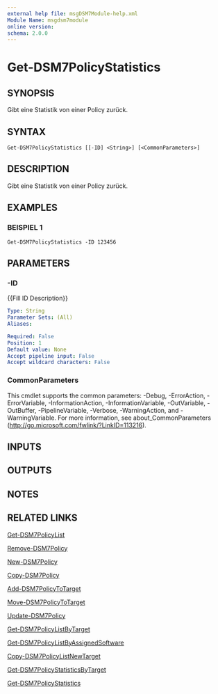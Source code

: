 ```yaml
---
external help file: msgDSM7Module-help.xml
Module Name: msgdsm7module
online version:
schema: 2.0.0
---
```


# Get-DSM7PolicyStatistics

## SYNOPSIS
Gibt eine Statistik von einer Policy zurück.

## SYNTAX

```
Get-DSM7PolicyStatistics [[-ID] <String>] [<CommonParameters>]
```

## DESCRIPTION
Gibt eine Statistik von einer Policy zurück.

## EXAMPLES

### BEISPIEL 1
```
Get-DSM7PolicyStatistics -ID 123456
```

## PARAMETERS

### -ID
{{Fill ID Description}}

```yaml
Type: String
Parameter Sets: (All)
Aliases:

Required: False
Position: 1
Default value: None
Accept pipeline input: False
Accept wildcard characters: False
```

### CommonParameters
This cmdlet supports the common parameters: -Debug, -ErrorAction, -ErrorVariable, -InformationAction, -InformationVariable, -OutVariable, -OutBuffer, -PipelineVariable, -Verbose, -WarningAction, and -WarningVariable.
For more information, see about_CommonParameters (http://go.microsoft.com/fwlink/?LinkID=113216).

## INPUTS

## OUTPUTS

## NOTES

## RELATED LINKS

[Get-DSM7PolicyList]()

[Remove-DSM7Policy]()

[New-DSM7Policy]()

[Copy-DSM7Policy]()

[Add-DSM7PolicyToTarget]()

[Move-DSM7PolicyToTarget]()

[Update-DSM7Policy]()

[Get-DSM7PolicyListByTarget]()

[Get-DSM7PolicyListByAssignedSoftware]()

[Copy-DSM7PolicyListNewTarget]()

[Get-DSM7PolicyStatisticsByTarget]()

[Get-DSM7PolicyStatistics]()

